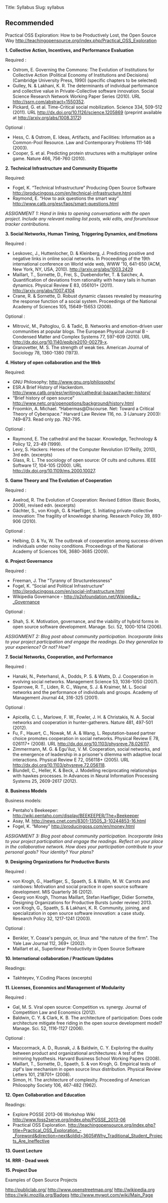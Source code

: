 Title: Syllabus
Slug: syllabus

## Recommended
Practical OSS Exploration: How to be Productively Lost, the Open Source Way http://teachingopensource.org/index.php/Practical_OSS_Exploration


**1\. Collective Action, Incentives, and Performance Evaluation**

Required :

- Ostrom, E. Governing the Commons: The Evolution of Institutions for Collective Action (Political Economy of Institutions and Decisions) (Cambridge University Press, 1990) (specific chapters to be selected)
- Gulley, N. & Lakhani, K. R. The determinants of individual performance and collective value in Private-Collective software innovation. Social Science Research Network Working Paper Series (2010). URL http://ssrn.com/abstract=1550352.
- Pickard, G. et al. Time-Critical social mobilization. Science 334, 509-512 (2011). URL http://dx.doi.org/10.1126/science.1205869 (preprint available at http://arxiv.org/abs/1008.3172)

Optional :

- Hess, C. & Ostrom, E. Ideas, Artifacts, and Facilities: Information as a Common-Pool Resource. Law and Contemporary Problems 111-146 (2003).
- Cooper, S. et al. Predicting protein structures with a multiplayer online game. Nature 466, 756-760 (2010).

**2\. Technical Infrastructure and Community Etiquette**

Required: 

- Fogel, K. “Technical Infrastructure” Producing Open Source Software
http://producingoss.com/en/technical-infrastructure.html
- Raymond, E. “How to ask questions the smart way” http://www.catb.org/esr/faqs/smart-questions.html

*ASSIGNMENT 1: Hand in links to opening conversations with the open project.  Include any relevant mailing list posts, wiki edits, and forum/issue tracker contributions.*

**3\. Social Networks, Human Timing, Triggering Dynamics, and Emotions**

Required :

- Leskovec, J., Huttenlocher, D. & Kleinberg, J. Predicting positive and negative links in online social networks. In Proceedings of the 19th international conference on World wide web, WWW '10, 641-650 (ACM, New York, NY, USA, 2010). http://arxiv.org/abs/1003.2429
- Maillart, T., Sornette, D., Frei, S., Duebendorfer, T. & Saichev, A. Quantification of deviations from rationality with heavy tails in human dynamics. Physical Review E 83, 056101+ (2011). http://arxiv.org/abs/1007.4104
- Crane, R. & Sornette, D. Robust dynamic classes revealed by measuring the response function of a social system. Proceedings of the National Academy of Sciences 105, 15649-15653 (2008).

Optional :

- Mitrović, M., Paltoglou, G. & Tadić, B. Networks and emotion-driven user communities at popular blogs. The European Physical Journal B - Condensed Matter and Complex Systems 77, 597-609 (2010). URL http://dx.doi.org/10.1140/epjb/e2010-00279-x. 
- Granovetter, M. S. The strength of weak ties. American Journal of Sociology 78, 1360-1380 (1973). 

**4\. History of open collaboration and the Web**

Required:

- GNU Philosophy; http://www.gnu.org/philosophy/
- ESR.A Brief History of Hackerdom. http://www.catb.org/esr/writings/cathedral-bazaar/hacker-history/
- “Brief history of open source” http://www.netc.org/openoptions/background/history.html
- Froomkin, A. Michael. “Habermas@Discourse. Net: Toward a Critical Theory of Cyberspace.” Harvard Law Review 116, no. 3 (January 2003): 749–873. Read only pp. 782-795.

Optional :

- Raymond, E. The cathedral and the bazaar. Knowledge, Technology & Policy 12, 23-49 (1999).
- Levy, S. Hackers: Heroes of the Computer Revolution (O'Reilly, 2010), 3rd edn. (excerpts)
- Glass, R. L. The sociology of open source: Of cults and cultures. IEEE Software 17, 104-105 (2000). URL http://dx.doi.org/10.1109/ms.2000.10027.


**5\. Game Theory and The Evolution of Cooperation**

Required :

- Axelrod, R. The Evolution of Cooperation: Revised Edition (Basic Books, 2006), revised edn. (excerpts)
- Gächter, S., von Krogh, G. & Haefliger, S. Initiating private-collective innovation: The fragility of knowledge sharing. Research Policy 39, 893-906 (2010). 

Optional : 

- Helbing, D. & Yu, W. The outbreak of cooperation among success-driven individuals under noisy conditions. Proceedings of the National Academy of Sciences 106, 3680-3685 (2009).

**6\.  Project Governance**

Required :

- Freeman, J. The "Tyranny of Structurelessness"
- Fogel, K. “Social and Political Infrastructure”
http://producingoss.com/en/social-infrastructure.html
- Wikipedia Governance - http://p2pfoundation.net/Wikipedia_-_Governance

Optional :

- Shah, S. K. Motivation, governance, and the viability of hybrid forms in open source software development. Manage. Sci. 52, 1000-1014 (2006). 

*ASSIGNMENT 2: Blog post about community participation.  Incorporate links to your project participation and engage the readings. Do they generalize to your experience? Or not? How?*

**7\. Social Networks, Cooperation, and Performance**

Required :

- Hanaki, N., Peterhansl, A., Dodds, P. S. & Watts, D. J. Cooperation in evolving social networks. Management Science 53, 1036-1050 (2007).
- Sparrowe, R. T., Liden, R. C., Wayne, S. J. & Kraimer, M. L. Social networks and the performance of individuals and groups. Academy of Management Journal 44, 316-325 (2001).

Optional :

- Apicella, C. L., Marlowe, F. W., Fowler, J. H. & Christakis, N. A. Social networks and cooperation in hunter-gatherers. Nature 481, 497-501 (2012).
- Fu, F., Hauert, C., Nowak, M. A. & Wang, L. Reputation-based partner choice promotes cooperation in social networks. Physical Review E 78, 026117+ (2008). URL http://dx.doi.org/10.1103/physreve.78.026117.
- Zimmermann, M. G. & Egu'iluz, V. M. Cooperation, social networks, and the emergence of leadership in a prisoner's dilemma with adaptive local interactions. Physical Review E 72, 056118+ (2005). URL http://dx.doi.org/10.1103/physreve.72.056118.
- Blundell, C., Heller, K. & Beck, J. Modelling reciprocating relationships with hawkes processes. In Advances in Neural Information Processing Systems 25, 2609-2617 (2012).


**8\.  Business Models**

Business models:

- Pentaho's Beekeeper: http://wiki.pentaho.com/display/BEEKEEPER/The+Beekeeper
- Asay, M. http://news.cnet.com/8301-13505_3-10244853-16.html
- Fogel, K. “Money” http://producingoss.com/en/money.html

*ASSIGNMENT 3: Blog post about community participation.  Incorporate links to your project participation and engage the readings. Reflect on your place in the collaborative network.  How does your participation contribute to your personal goals? Your identity? Your plans?*

**9\. Designing Organizations for Productive Bursts**

Required :

- von Krogh, G., Haefliger, S., Spaeth, S. & Wallin, M. W. Carrots and rainbows: Motivation and social practice in open source software development. MIS Quarterly 36 (2012).
- Georg von Krogh, Thomas Maillart, Stefan Haefliger, Didier Sornette, Designing Organizations for Productive Bursts (under review) 2013. 
- von Krogh, G., Spaeth, S. & Lakhani, K. R. Community, joining, and specialization in open source software innovation: a case study. Research Policy 32, 1217-1241 (2003). 

Optional : 

- Benkler, Y. Coase's penguin, or, linux and "the nature of the firm". The Yale Law Journal 112, 369+ (2002).
- Maillart et al.,  Superlinear Productivity in Open Source Software

**10\.   International collaboration / Practicum Updates**

Readings:

- Takhteyev, Y.Coding Places (excerpts)

**11\. Licenses, Economics and Management of Modularity**

Required :

- Gal, M. S. Viral open source: Competition vs. synergy. Journal of Competition Law and Economics (2012).
- Baldwin, C. Y. & Clark, K. B. The architecture of participation: Does code architecture mitigate free riding in the open source development model? Manage. Sci. 52, 1116-1127 (2006).

Optional :

- Maccormack, A. D., Rusnak, J. & Baldwin, C. Y. Exploring the duality between product and organizational architectures: A test of the mirroring hypothesis. Harvard Business School Working Papers (2008).
- Maillart, T., Sornette, D., Spaeth, S. & von Krogh, G. Empirical tests of zipf's law mechanism in open source linux distribution. Physical Review Letters 101, 218701+ (2008).
- Simon, H. The architecture of complexity. Proceeding of American Philosophy Society 106, 467-482 (1962).

**12\.   Open Collaboration and Education**

Readings:

- Explore POSSE 2013-06 Workshop Wiki http://www.foss2serve.org/index.php/POSSE_2013-06
- Practical OSS Exploration. http://teachingopensource.org/index.php?title=Practical_OSS_Exploration_-_Foreword&direction=next&oldid=3605#Why_Traditional_Student_Projects_Are_Ineffective

**13\. Guest Lecture**

**14\. RRR - Dead week**

**15. Project Due**

Examples of Open Source Projects

http://publiclab.org/
http://www.openstreetmap.org/
http://wikipedia.org
https://wiki.mozilla.org/Badges
http://www.mywot.com/wiki/Main_Page



